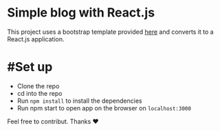 # Simple blog with React.js

This project uses a bootstrap template provided [here](https://github.com/BlackrockDigital/startbootstrap-clean-blog) and converts it to a React.js application.

# #Set up
- Clone the repo
- cd into the repo
- Run `npm install` to install the dependencies
- Run npm start to open app on the browser on `localhost:3000`

Feel free to contribut. Thanks :heart:
